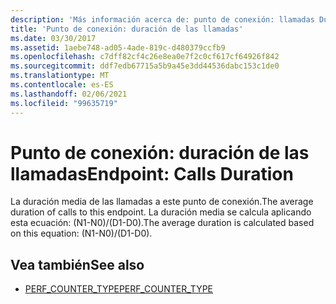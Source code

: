 ```yaml
---
description: 'Más información acerca de: punto de conexión: llamadas Duration'
title: 'Punto de conexión: duración de las llamadas'
ms.date: 03/30/2017
ms.assetid: 1aebe748-ad05-4ade-819c-d480379ccfb9
ms.openlocfilehash: c7dff82cf4c26e8ea0e7f2c0cf617cf64926f842
ms.sourcegitcommit: ddf7edb67715a5b9a45e3dd44536dabc153c1de0
ms.translationtype: MT
ms.contentlocale: es-ES
ms.lasthandoff: 02/06/2021
ms.locfileid: "99635719"
---
```

# <a name="endpoint-calls-duration"></a><span data-ttu-id="6dfc3-103">Punto de conexión: duración de las llamadas</span><span class="sxs-lookup"><span data-stu-id="6dfc3-103">Endpoint: Calls Duration</span></span>

<span data-ttu-id="6dfc3-104">La duración media de las llamadas a este punto de conexión.</span><span class="sxs-lookup"><span data-stu-id="6dfc3-104">The average duration of calls to this endpoint.</span></span>  <span data-ttu-id="6dfc3-105">La duración media se calcula aplicando esta ecuación: (N1-N0)/(D1-D0).</span><span class="sxs-lookup"><span data-stu-id="6dfc3-105">The average duration is calculated based on this equation: (N1-N0)/(D1-D0).</span></span>  
  
## <a name="see-also"></a><span data-ttu-id="6dfc3-106">Vea también</span><span class="sxs-lookup"><span data-stu-id="6dfc3-106">See also</span></span>

- <span data-ttu-id="6dfc3-107">[PERF_COUNTER_TYPE](/previous-versions/windows/it-pro/windows-server-2003/cc740048(v=ws.10))</span><span class="sxs-lookup"><span data-stu-id="6dfc3-107">[PERF_COUNTER_TYPE](/previous-versions/windows/it-pro/windows-server-2003/cc740048(v=ws.10))</span></span>
